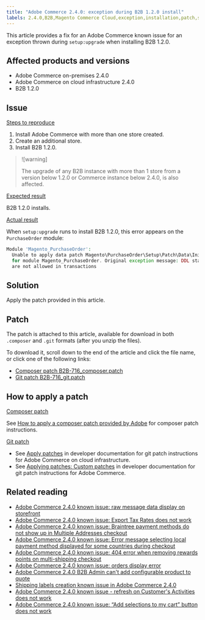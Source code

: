 ```yaml
---
title: "Adobe Commerce 2.4.0: exception during B2B 1.2.0 install"
labels: 2.4.0,B2B,Magento Commerce Cloud,exception,installation,patch,setup:upgrade,Adobe Commerce,cloud infrastructure,on-premises
---
```


This article provides a fix for an Adobe Commerce known issue for an exception thrown during `setup:upgrade` when installing B2B 1.2.0.

## Affected products and versions

* Adobe Commerce on-premises 2.4.0
* Adobe Commerce on cloud infrastructure 2.4.0
* B2B 1.2.0

## Issue

 <ins>Steps to reproduce</ins>

1. Install Adobe Commerce with more than one store created.
1. Create an additional store.
1. Install B2B 1.2.0.

>![warning]
>
>The upgrade of any B2B instance with more than 1 store from a version below 1.2.0 or Commerce instance below 2.4.0, is also affected.

 <ins>Expected result</ins>

B2B 1.2.0 installs.

 <ins>Actual result</ins>

When `setup:upgrade` runs to install B2B 1.2.0, this error appears on the `PurchaseOrder` module:

```php
Module 'Magento_PurchaseOrder':
  Unable to apply data patch Magento\PurchaseOrder\Setup\Patch\Data\InitPurchaseOrderSalesSequence
  for module Magento_PurchaseOrder. Original exception message: DDL statements
  are not allowed in transactions
```

## Solution

Apply the patch provided in this article.

## Patch

The patch is attached to this article, available for download in both `.composer` and `.git` formats (after you unzip the files).

To download it, scroll down to the end of the article and click the file name, or click one of the following links:

* [Composer patch B2B-716\_composer.patch](assets/B2B-716_composer.patch.zip)
* [Git patch B2B-716\_git.patch](assets/B2B-716_git.patch.zip)

## How to apply a patch

 <ins>Composer patch </ins>

See [How to apply a composer patch provided by Adobe](https://support.magento.com/hc/en-us/articles/360028367731) for composer patch instructions.

 <ins>Git patch </ins>

* See [Apply patches](https://devdocs.magento.com/cloud/project/project-patch.html) in developer documentation for git patch instructions for Adobe Commerce on cloud infrastructure.
* See [Applying patches: Custom patches](https://devdocs.magento.com/guides/v2.4/comp-mgr/patching.html#custom-patches) in developer documentation for git patch instructions for Adobe Commerce.

## Related reading

* [Adobe Commerce 2.4.0 known issue: raw message data display on storefront](https://support.magento.com/hc/en-us/articles/360045804332)
* [Adobe Commerce 2.4.0 known issue: Export Tax Rates does not work](https://support.magento.com/hc/en-us/articles/360045850032)
* [Adobe Commerce 2.4.0 known issue: Braintree payment methods do not show up in Multiple Addresses checkout](https://support.magento.com/hc/en-us/articles/360046354992)
* [Adobe Commerce 2.4.0 known issue: Error message selecting local payment method displayed for some countries during checkout](https://support.magento.com/hc/en-us/articles/360047139331-Magento-2-4-0-known-issue-Error-message-selecting-local-payment-method-displayed-for-some-countries-during-checkout)
* [Adobe Commerce 2.4.0 known issue: 404 error when removing rewards points on multi-shipping checkout](https://support.magento.com/hc/en-us/articles/360046920131-Magento-2-4-0-known-issue-404-error-when-removing-rewards-points-on-multi-shipping-checkout)
* [Adobe Commerce 2.4.0 known issue: orders display error](https://support.magento.com/hc/en-us/articles/360046802271-Magento-2-4-0-known-issue-orders-display-error)
* [Adobe Commerce 2.4.0 B2B Admin can't add configurable product to quote](https://support.magento.com/hc/en-us/articles/360046801971-Magento-2-4-0-known-issue-B2B-Admin-cannot-add-a-configurable-product-to-a-quote)
* [Shipping labels creation known issue in Adobe Commerce 2.4.0](https://support.magento.com/hc/en-us/articles/360046750171-Shipping-labels-creation-known-issue-in-Magento-2-4-0)
* [Adobe Commerce 2.4.0 known issue - refresh on Customer's Activities does not work](https://support.magento.com/hc/en-us/articles/360046091332-Magento-2-4-0-known-issue-refresh-on-Customer-s-Activities-does-not-work)
* [Adobe Commerce 2.4.0 known issue: “Add selections to my cart” button does not work](https://support.magento.com/hc/en-us/articles/360045838312-Magento-2-4-0-known-issue-Add-selections-to-my-cart-button-does-not-work)
